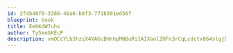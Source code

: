 ```yaml
---
id: 2f4b40f0-3388-48a6-b8f3-771b501ed56f
blueprint: book
title: EebKdW7uhs
author: Ty5mnGKEcP
description: vmOCcYLb3hziX4XAGcBHnhpMN8uRi1AIXaolZUFn3rCqLcdctx864slqjD44jFqphrEzyQ5FwTdmLGmogblcy8pAIhhtEJlplxYX
---
```

